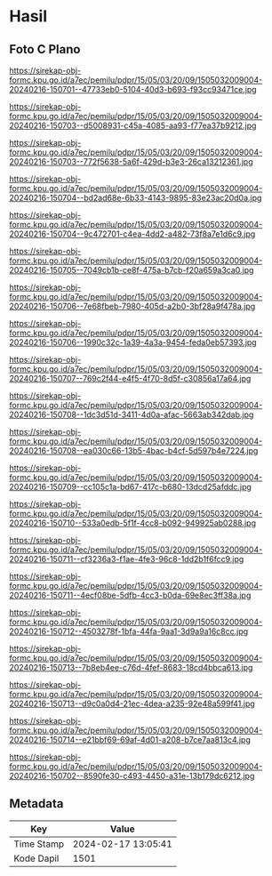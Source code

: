 # Hasil

## Foto C Plano

https://sirekap-obj-formc.kpu.go.id/a7ec/pemilu/pdpr/15/05/03/20/09/1505032009004-20240216-150701--47733eb0-5104-40d3-b693-f93cc93471ce.jpg

https://sirekap-obj-formc.kpu.go.id/a7ec/pemilu/pdpr/15/05/03/20/09/1505032009004-20240216-150703--d5008931-c45a-4085-aa93-f77ea37b9212.jpg

https://sirekap-obj-formc.kpu.go.id/a7ec/pemilu/pdpr/15/05/03/20/09/1505032009004-20240216-150703--772f5638-5a6f-429d-b3e3-26ca13212361.jpg

https://sirekap-obj-formc.kpu.go.id/a7ec/pemilu/pdpr/15/05/03/20/09/1505032009004-20240216-150704--bd2ad68e-6b33-4143-9895-83e23ac20d0a.jpg

https://sirekap-obj-formc.kpu.go.id/a7ec/pemilu/pdpr/15/05/03/20/09/1505032009004-20240216-150704--9c472701-c4ea-4dd2-a482-73f8a7e1d6c9.jpg

https://sirekap-obj-formc.kpu.go.id/a7ec/pemilu/pdpr/15/05/03/20/09/1505032009004-20240216-150705--7049cb1b-ce8f-475a-b7cb-f20a659a3ca0.jpg

https://sirekap-obj-formc.kpu.go.id/a7ec/pemilu/pdpr/15/05/03/20/09/1505032009004-20240216-150706--7e68fbeb-7980-405d-a2b0-3bf28a9f478a.jpg

https://sirekap-obj-formc.kpu.go.id/a7ec/pemilu/pdpr/15/05/03/20/09/1505032009004-20240216-150706--1990c32c-1a39-4a3a-9454-feda0eb57393.jpg

https://sirekap-obj-formc.kpu.go.id/a7ec/pemilu/pdpr/15/05/03/20/09/1505032009004-20240216-150707--769c2f44-e4f5-4f70-8d5f-c30856a17a64.jpg

https://sirekap-obj-formc.kpu.go.id/a7ec/pemilu/pdpr/15/05/03/20/09/1505032009004-20240216-150708--1dc3d51d-3411-4d0a-afac-5663ab342dab.jpg

https://sirekap-obj-formc.kpu.go.id/a7ec/pemilu/pdpr/15/05/03/20/09/1505032009004-20240216-150708--ea030c66-13b5-4bac-b4cf-5d597b4e7224.jpg

https://sirekap-obj-formc.kpu.go.id/a7ec/pemilu/pdpr/15/05/03/20/09/1505032009004-20240216-150709--cc105c1a-bd67-417c-b680-13dcd25afddc.jpg

https://sirekap-obj-formc.kpu.go.id/a7ec/pemilu/pdpr/15/05/03/20/09/1505032009004-20240216-150710--533a0edb-5f1f-4cc8-b092-949925ab0288.jpg

https://sirekap-obj-formc.kpu.go.id/a7ec/pemilu/pdpr/15/05/03/20/09/1505032009004-20240216-150711--cf3236a3-f1ae-4fe3-96c8-1dd2b1f6fcc9.jpg

https://sirekap-obj-formc.kpu.go.id/a7ec/pemilu/pdpr/15/05/03/20/09/1505032009004-20240216-150711--4ecf08be-5dfb-4cc3-b0da-69e8ec3ff38a.jpg

https://sirekap-obj-formc.kpu.go.id/a7ec/pemilu/pdpr/15/05/03/20/09/1505032009004-20240216-150712--4503278f-1bfa-44fa-9aa1-3d9a9a16c8cc.jpg

https://sirekap-obj-formc.kpu.go.id/a7ec/pemilu/pdpr/15/05/03/20/09/1505032009004-20240216-150713--7b8eb4ee-c76d-4fef-8683-18cd4bbca613.jpg

https://sirekap-obj-formc.kpu.go.id/a7ec/pemilu/pdpr/15/05/03/20/09/1505032009004-20240216-150713--d9c0a0d4-21ec-4dea-a235-92e48a599f41.jpg

https://sirekap-obj-formc.kpu.go.id/a7ec/pemilu/pdpr/15/05/03/20/09/1505032009004-20240216-150714--e21bbf69-69af-4d01-a208-b7ce7aa813c4.jpg

https://sirekap-obj-formc.kpu.go.id/a7ec/pemilu/pdpr/15/05/03/20/09/1505032009004-20240216-150702--8590fe30-c493-4450-a31e-13b179dc6212.jpg


## Metadata

| Key        | Value               |
| ---------- | ------------------- |
| Time Stamp | 2024-02-17 13:05:41 |
| Kode Dapil | 1501                |



